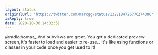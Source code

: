 ```yaml
---
layout: status
originalUrl: 'https://twitter.com/marcgg/status/1322184726770274306'
isReply: true
date: 2020-10-30 14:32:58
---
```


@radiothomas_ And subviews are great. You get a dedicated preview screen, it's faster to load and easier to re-use... it's like using functions or classes in your code once you get used to it!
